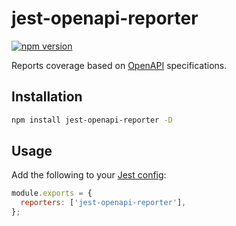 # jest-openapi-reporter

[![npm version](https://badge.fury.io/js/jest-openapi-reporter.svg)](https://badge.fury.io/js/jest-openapi-reporter)

Reports coverage based on [OpenAPI](https://swagger.io/specification/) specifications.

## Installation

```sh
npm install jest-openapi-reporter -D
```

## Usage

Add the following to your [Jest config](https://jestjs.io/docs/configuration):

```js
module.exports = {
  reporters: ['jest-openapi-reporter'],
};
```
